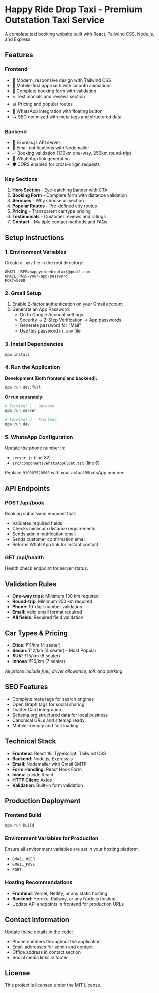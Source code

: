 # Happy Ride Drop Taxi - Premium Outstation Taxi Service

A complete taxi booking website built with React, Tailwind CSS, Node.js, and Express.

## Features

### Frontend
- 🎨 Modern, responsive design with Tailwind CSS
- 📱 Mobile-first approach with smooth animations
- 🚕 Complete booking form with validation
- ⭐ Testimonials and reviews section
- 📊 Pricing and popular routes
- 💬 WhatsApp integration with floating button
- 🔍 SEO optimized with meta tags and structured data

### Backend
- 🚀 Express.js API server
- 📧 Email notifications with Nodemailer
- ✅ Booking validation (130km one-way, 250km round-trip)
- 💬 WhatsApp link generation
- 🛡️ CORS enabled for cross-origin requests

### Key Sections
1. **Hero Section** - Eye-catching banner with CTA
2. **Booking Form** - Complete form with distance validation
3. **Services** - Why choose us section
4. **Popular Routes** - Pre-defined city routes
5. **Pricing** - Transparent car type pricing
6. **Testimonials** - Customer reviews and ratings
7. **Contact** - Multiple contact methods and FAQs

## Setup Instructions

### 1. Environment Variables
Create a `.env` file in the root directory:

```env
GMAIL_USER=happyridedroptaxi@gmail.com
GMAIL_PASS=your-app-password
PORT=5000
```

### 2. Gmail Setup
1. Enable 2-factor authentication on your Gmail account
2. Generate an App Password:
   - Go to Google Account settings
   - Security → 2-Step Verification → App passwords
   - Generate password for "Mail"
   - Use this password in `.env` file

### 3. Install Dependencies
```bash
npm install
```

### 4. Run the Application

**Development (Both frontend and backend):**
```bash
npm run dev:full
```

**Or run separately:**
```bash
# Terminal 1 - Backend
npm run server

# Terminal 2 - Frontend
npm run dev
```

### 5. WhatsApp Configuration
Update the phone number in:
- `server.js` (line 32)
- `src/components/WhatsAppFloat.tsx` (line 6)

Replace `919087520500` with your actual WhatsApp number.

## API Endpoints

### POST /api/book
Booking submission endpoint that:
- Validates required fields
- Checks minimum distance requirements
- Sends admin notification email
- Sends customer confirmation email
- Returns WhatsApp link for instant contact

### GET /api/health
Health check endpoint for server status.

## Validation Rules

- **One-way trips**: Minimum 130 km required
- **Round-trip**: Minimum 250 km required
- **Phone**: 10-digit number validation
- **Email**: Valid email format required
- **All fields**: Required field validation

## Car Types & Pricing

- **Etios**: ₹11/km (4 seater)
- **Sedan**: ₹12/km (4 seater) - Most Popular
- **SUV**: ₹15/km (6 seater)
- **Innova**: ₹16/km (7 seater)

*All prices include fuel, driver allowance, toll, and parking*

## SEO Features

- Complete meta tags for search engines
- Open Graph tags for social sharing
- Twitter Card integration
- Schema.org structured data for local business
- Canonical URLs and sitemap ready
- Mobile-friendly and fast loading

## Technical Stack

- **Frontend**: React 18, TypeScript, Tailwind CSS
- **Backend**: Node.js, Express.js
- **Email**: Nodemailer with Gmail SMTP
- **Form Handling**: React Hook Form
- **Icons**: Lucide React
- **HTTP Client**: Axios
- **Validation**: Built-in form validation

## Production Deployment

### Frontend Build
```bash
npm run build
```

### Environment Variables for Production
Ensure all environment variables are set in your hosting platform:
- `GMAIL_USER`
- `GMAIL_PASS`
- `PORT`

### Hosting Recommendations
- **Frontend**: Vercel, Netlify, or any static hosting
- **Backend**: Heroku, Railway, or any Node.js hosting
- Update API endpoints in frontend for production URLs

## Contact Information

Update these details in the code:
- Phone numbers throughout the application
- Email addresses for admin and contact
- Office address in contact section
- Social media links in footer

## License

This project is licensed under the MIT License.